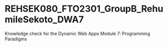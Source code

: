 # REHSEK080_FTO2301_GroupB_RehumileSekoto_DWA7

Knowledge check for the Dynamic Web Apps Module 7: Programming Paradigms



